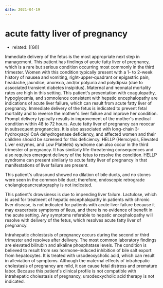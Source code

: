 ```yaml
---
date: 2021-04-19
---
```


# acute fatty liver of pregnancy

- related: [[GI]]

Immediate delivery of the fetus is the most appropriate next step in management. This patient has findings of acute fatty liver of pregnancy, which is a rare but serious condition occurring most commonly in the third trimester. Women with this condition typically present with a 1- to 2-week history of nausea and vomiting, right-upper-quadrant or epigastric pain, headache, jaundice, anorexia, and/or polyuria and polydipsia (due to associated transient diabetes insipidus). Maternal and neonatal mortality rates are high in this setting. This patient's presentation with coagulopathy, hypoglycemia, and somnolence consistent with hepatic encephalopathy are indications of acute liver failure, which can result from acute fatty liver of pregnancy. Immediate delivery of the fetus is indicated to prevent fetal mortality and to reverse the mother's liver failure and improve her condition. Prompt delivery typically results in improvement of the mother's medical condition within 48 to 72 hours. Acute fatty liver of pregnancy can reoccur in subsequent pregnancies. It is also associated with long-chain 3-hydroxyacyl CoA dehydrogenase deficiency, and affected women and their children should be screened for this deficiency. HELLP (Hemolysis, Elevated Liver enzymes, and Low Platelets) syndrome can also occur in the third trimester of pregnancy. It has similarly life-threatening consequences and also requires emergent delivery of the fetus to resolve the condition. HELLP syndrome can present similarly to acute fatty liver of pregnancy in that manifestations of liver failure are present.

This patient's ultrasound showed no dilation of bile ducts, and no stones were seen in the common bile duct; therefore, endoscopic retrograde cholangiopancreatography is not indicated.

This patient's drowsiness is due to impending liver failure. Lactulose, which is used for treatment of hepatic encephalopathy in patients with chronic liver disease, is not indicated for patients with acute liver failure because it may exacerbate symptoms of ileus, and there is no evidence of benefit in the acute setting. Any symptoms referable to hepatic encephalopathy will resolve with delivery of the fetus, which resolves acute fatty liver of pregnancy.

Intrahepatic cholestasis of pregnancy occurs during the second or third trimester and resolves after delivery. The most common laboratory findings are elevated bilirubin and alkaline phosphatase levels. The condition is believed to result from sex hormone–induced inhibition of bile salt export from hepatocytes. It is treated with ursodeoxycholic acid, which can result in alleviation of symptoms. Although the maternal effects of intrahepatic cholestasis of pregnancy are mild, it can cause fetal distress and premature labor. Because this patient's clinical profile is not compatible with intrahepatic cholestasis of pregnancy, ursodeoxycholic acid therapy is not indicated.
